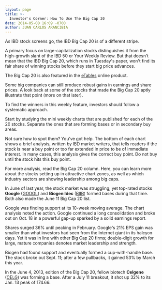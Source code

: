 ```yaml
---
layout: page
title: >-
  Investor's Corner: How To Use The Big Cap 20
date: 2014-05-08 16:09 -0700
author: JUAN CARLOS ARANCIBIA
---
```





As IBD stock screens go, the IBD Big Cap 20 is of a different stripe.


A primary focus on large-capitalization stocks distinguishes it from the high-growth slant of the IBD 50 or Your Weekly Review. But that doesn't mean that the IBD Big Cap 20, which runs in Tuesday's paper, won't find its fair share of winning stocks before they start big price advances.


The Big Cap 20 is also featured in the [eTables](http://research.investors.com/etables/default.aspx?nav=ResearcheTables) online product.


Some big companies can still produce robust gains in earnings and share prices. A look back at some of the stocks that made the Big Cap 20 aptly illustrate that point (more on that later).


To find the winners in this weekly feature, investors should follow a systematic approach.


Start by studying the mini weekly charts that are published for each of the 20 stocks. Separate the ones that are forming bases or in secondary buy areas.


Not sure how to spot them? You've got help. The bottom of each chart shows a brief analysis, written by IBD market writers, that tells readers if the stock is near a buy point or too far extended in price to be of immediate interest. In many cases, this analysis gives the correct buy point. Do not buy until the stock hits this buy point.


For more analysis, read the Big Cap 20 column. Here, you can learn more about the stocks setting up in attractive chart zones, as well as which industry sectors are showing leadership among big caps.


In June of last year, the stock market was struggling, yet top-rated stocks **Google** ([GOOGL](https://research.investors.com/quote.aspx?symbol=GOOGL)) and **Biogen Idec** ([BIIB](https://research.investors.com/quote.aspx?symbol=BIIB)) formed bases during that time. Both also made the June 11 Big Cap 20 list.


Google was finding support at its 10-week moving average. The chart analysis noted the action. Google continued a long consolidation and broke out on Oct. 18 in a powerful gap-up sparked by a solid earnings report.


Shares surged 36% until peaking in February. Google's 21% EPS gain was smaller than what investors had seen from the Internet giant in its halcyon days. Yet it was in line with other Big Cap 20 firms; double-digit growth for large, mature companies denotes market leadership and strength.


Biogen had found support and eventually formed a cup-with-handle base. The stock broke out Sept. 11; after a few pullbacks, it gained 53% by March this year.


In the June 4, 2013, edition of the Big Cap 20, fellow biotech **Celgene** ([CELG](https://research.investors.com/quote.aspx?symbol=CELG)) was forming a base. After a July 11 breakout, it shot up 32% to its Jan. 13 peak of 174.66.




